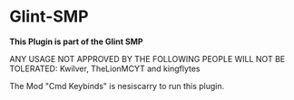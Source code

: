 # Glint-SMP

**This Plugin is part of the Glint SMP**

ANY USAGE NOT APPROVED BY THE FOLLOWING PEOPLE WILL NOT BE TOLERATED:
Kwilver, TheLionMCYT and kingflytes

The Mod "Cmd Keybinds" is nesiscarry to run this plugin.
